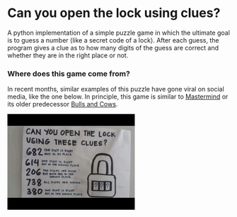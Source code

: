 # Can you open the lock using clues?

A python implementation of a simple puzzle game in which the ultimate goal is to guess a number (like a secret code of a lock). After each guess, the program gives a clue as to how many digits of the guess are correct and whether they are in the right place or not.

### Where does this game come from?
In recent months, similar examples of this puzzle have gone viral on social media, like the one below. In principle, this game is similar to <a href="https://en.wikipedia.org/wiki/Mastermind_(board_game)">Mastermind</a> or its older predecessor <a href="https://en.wikipedia.org/wiki/Bulls_and_Cows">Bulls and Cows</a>. 

<img src="assets/CanYouOpenTheLock.jpg" style="width: 30vw; min-width: 100px;">


